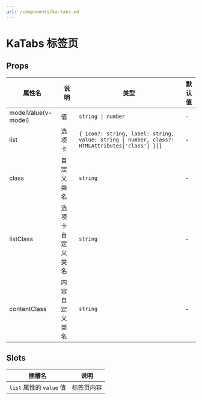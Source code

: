 ```yaml
---
url: /components/ka-tabs.md
---
```

# KaTabs 标签页

## Props

| 属性名                 | 说明             | 类型                                                                                           | 默认值 |
|---------------------| ---------------- | ---------------------------------------------------------------------------------------------- | ------ |
| modelValue(v-model) | 值               | `string \| number`                                                                             | -      |
| list                | 选项卡           | `{ icon?: string, label: string, value: string \| number, class?: HTMLAttributes['class'] }[]` | -      |
| class               | 自定义类名       | `string`                                                                                       | -      |
| listClass           | 选项卡自定义类名 | `string`                                                                                       | -      |
| contentClass        | 内容自定义类名   | `string`                                                                                       | -      |

## Slots

| 插槽名                   | 说明       |
| ------------------------ | ---------- |
| `list` 属性的 `value` 值 | 标签页内容 |
